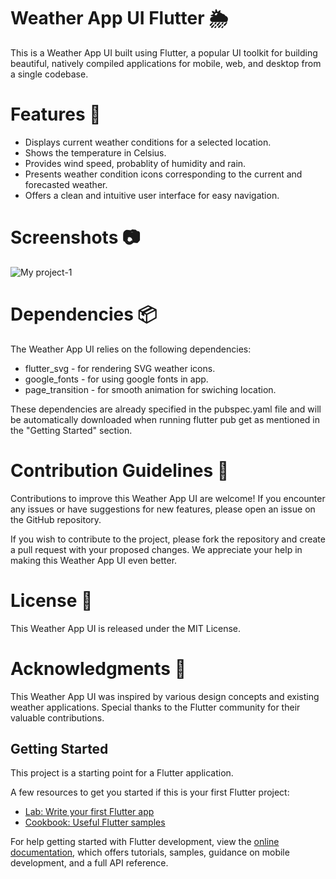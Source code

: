 # Weather App UI Flutter 🌦️
This is a Weather App UI built using Flutter, a popular UI toolkit for building beautiful, 
natively compiled applications for mobile, web, and desktop from a single codebase.

# Features 🌟
- Displays current weather conditions for a selected location.
- Shows the temperature in Celsius.
- Provides wind speed, probablity of humidity and rain.
- Presents weather condition icons corresponding to the current and forecasted weather.
- Offers a clean and intuitive user interface for easy navigation.

# Screenshots 📷
![My project-1](https://github.com/Anm0lGrewal/weather-app-ui-flutter/assets/93851911/17c2ba40-cb1d-4853-b17e-73eefcf57588)

# Dependencies 📦
The Weather App UI relies on the following dependencies:
- flutter_svg - for rendering SVG weather icons.
- google_fonts - for using google fonts in app.
- page_transition - for smooth animation for swiching location.

These dependencies are already specified in the pubspec.yaml file and will be automatically
downloaded when running flutter pub get as mentioned in the "Getting Started" section.

# Contribution Guidelines 🤝
Contributions to improve this Weather App UI are welcome! If you encounter any issues or have
suggestions for new features, please open an issue on the GitHub repository.

If you wish to contribute to the project, please fork the repository and create a pull request with 
your proposed changes. We appreciate your help in making this Weather App UI even better.

# License 📄
This Weather App UI is released under the MIT License.

# Acknowledgments 👏
This Weather App UI was inspired by various design concepts and existing weather applications.
Special thanks to the Flutter community for their valuable contributions.

## Getting Started
This project is a starting point for a Flutter application.

A few resources to get you started if this is your first Flutter project:

- [Lab: Write your first Flutter app](https://docs.flutter.dev/get-started/codelab)
- [Cookbook: Useful Flutter samples](https://docs.flutter.dev/cookbook)

For help getting started with Flutter development, view the
[online documentation](https://docs.flutter.dev/), which offers tutorials,
samples, guidance on mobile development, and a full API reference.
